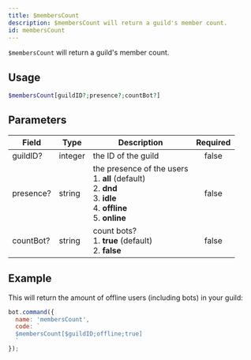 ```yaml
---
title: $membersCount 
description: $membersCount will return a guild's member count.
id: membersCount
---
```


`$membersCount` will return a guild's member count.

## Usage

```php
$membersCount[guildID?;presence?;countBot?]
```

## Parameters 


| Field     | Type    | Description                                                                                                                           | Required |
| --------- | ------- | ------------------------------------------------------------------------------------------------------------------------------------- |:--------:|
| guildID?  | integer | the ID of the guild                                                                                                                   |    false    |
| presence? | string  | the presence of the users <br /> 1. **all** (default) <br /> 2. **dnd** <br /> 3. **idle** <br /> 4. **offline** <br /> 5. **online** |    false    |
| countBot? | string  | count bots? <br /> 1. **true** (default) <br /> 2. **false**                                                                          |    false    |


## Example

This will return the amount of offline users (including bots) in your guild:

```javascript
bot.command({
  name: 'membersCount',
  code: `
  $membersCount[$guildID;offline;true]
  `
});
```

